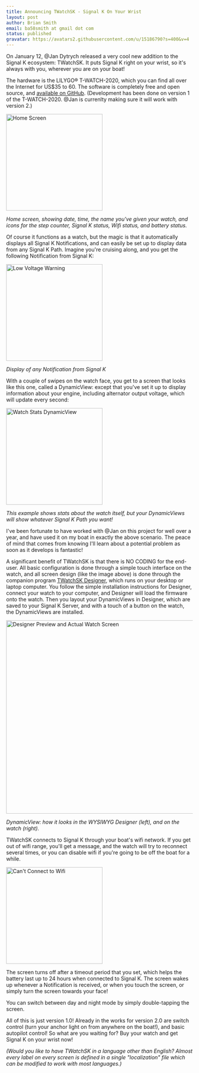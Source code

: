 ```yaml
---
title: Announcing TWatchSK - Signal K On Your Wrist
layout: post
author: Brian Smith
email: ba58smith at gmail dot com
status: published
gravatar: https://avatars2.githubusercontent.com/u/15186790?s=400&v=4
---
```


On January 12, @Jan Dytrych released a very cool new addition to the Signal K ecosystem: TWatchSK. It puts Signal K right on your wrist, so it's always with you, wherever you are on your boat!

The hardware is the LILYGO® T-WATCH-2020, which you can find all over the Internet for US$35 to 60. The software is completely free and open source, and [available on GitHub](https://github.com/JohnySeven/TWatchSK). (Development has been done on version 1 of the T-WATCH-2020. @Jan is currenlty making sure it will work with version 2.)

<img src="https://user-images.githubusercontent.com/15186790/149951744-9426eb2c-d04e-4c16-aa08-4785fcaee0cc.png" alt="Home Screen" width="260"/>

*Home screen, showing date, time, the name you've given your watch, and icons for the step counter, Signal K status, Wifi status, and battery status.*

Of course it functions as a watch, but the magic is that it automatically displays all Signal K Notifications, and can easily be set up to display data from any Signal K Path. Imagine you're cruising along, and you get the following Notification from Signal K:

<img src="https://user-images.githubusercontent.com/15186790/149951793-35c792a1-a671-4640-abf4-470d7bb43901.png" alt="Low Voltage Warning" width=260/>

*Display of any Notification from Signal K*

With a couple of swipes on the watch face, you get to a screen that looks like this one, called a DynamicView: except that you've set it up to display information about your engine, including alternator output voltage, which will update every second:

<img src="https://user-images.githubusercontent.com/15186790/149951809-2f87b3a3-4294-4392-9b45-9e45762394ab.png" alt="Watch Stats DynamicView" width=260/>

*This example shows stats about the watch itself, but your DynamicViews will show whatever Signal K Path you want!*

I've been fortunate to have worked with @Jan on this project for well over a year, and have used it on my boat in exactly the above scenario. The peace of mind that comes from knowing I'll learn about a potential problem as soon as it develops is fantastic!

A significant benefit of TWatchSK is that there is NO CODING for the end-user. All basic configuration is done through a simple touch interface on the watch, and all screen design (like the image above) is done through the companion program [TWatchSK Designer](https://github.com/JohnySeven/TWatchSKDesigner#twatchskdesigner), which runs on your desktop or laptop computer. You follow the simple installation instructions for Designer, connect your watch to your computer, and Designer will load the firmware onto the watch. Then you layout your DynamicViews in Designer, which are saved to your Signal K Server, and with a touch of a button on the watch, the DynamicViews are installed.

<img src="https://user-images.githubusercontent.com/15186790/149958975-85643519-7302-4f71-94c9-a1366b9c5632.png" alt="Designer Preview and Actual Watch Screen" width=520/>

*DynamicView: how it looks in the WYSIWYG Designer (left), and on the watch (right).*

TWatchSK connects to Signal K through your boat's wifi network. If you get out of wifi range, you'll get a message, and the watch will try to reconnect several times, or you can disable wifi if you're going to be off the boat for a while.

<img src="https://user-images.githubusercontent.com/15186790/149958091-61256132-c60d-4af3-b316-6d82174eab46.png" alt="Can't Connect to Wifi" width=260/>

The screen turns off after a timeout period that you set, which helps the battery last up to 24 hours when connected to Signal K. The screen wakes up whenever a Notification is received, or when you touch the screen, or simply turn the screen towards your face!

You can switch between day and night mode by simply double-tapping the screen.

All of this is just version 1.0! Already in the works for version 2.0 are switch control (turn your anchor light on from anywhere on the boat!), and basic autopilot control! So what are you waiting for? Buy your watch and get Signal K on your wrist now!

*(Would you like to have TWatchSK in a language other than English? Almost every label on every screen is defined in a single "localization" file which can be modified to work with most languages.)*
